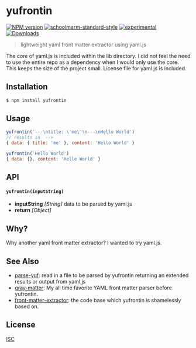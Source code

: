 # yufrontin
[![NPM version][npm-image]][npm-url]
[![schoolmarm-standard-style][marm-image]][marm-url]
[![experimental][stability-image]][stability-url]
[![Downloads][downloads-image]][downloads-url]

> lightweight yaml front matter extractor using yaml.js

The core of yaml.js is included within the lib directory. I did not feel the need to use the entire repo as a dependency
when I would only use the core. This keeps the size of the project small. License file for yaml.js is included.

## Installation
```bash
$ npm install yufrontin
```

## Usage
```js
yufrontin('---\ntitle: \'me\'\n---\nHello World')
// results in  -->
{ data: { title: 'me' }, content: 'Hello World' }

yufrontin('Hello World')
{ data: {}, content: 'Hello World' }
```

## API

#### `yufrontin(inputString)`

- **inputString** *[String]* data to be parsed by yaml.js  
- **return** *[Object]*

## Why?

Why another yaml front matter extractor? I wanted to try yaml.js.


## See Also
- [parse-yuf](https://github.com/akileez/parse-yuf): read in a file to be parsed by yufrontin returning an extended results or output from yaml.js
- [gray-matter](https://github.com/jonschlinkert/gray-matter): My all time favorite YAML front matter parser before yufrontin. 
- [front-matter-extractor](https://github.com/75lb/front-matter-extractor): the code base which yufrontin is shamelessly based on.


## License
[ISC](https://github.com/akileez/yufrontin/blob/master/LICENSE)

[npm-image]: https://img.shields.io/npm/v/yufrontin.svg?style=flat-square
[npm-url]: https://npmjs.org/package/yufrontin
[marm-image]: https://img.shields.io/badge/code%20style-marm-brightgreen.svg?style=flat-square
[marm-url]: https://github.com/akileez/eslint-config-marm
[stability-image]: https://img.shields.io/badge/stability-experimental-orange.svg?style=flat-square
[stability-url]: https://github.com/akileez/yufrontin
[downloads-image]: http://img.shields.io/npm/dm/yufrontin.svg?style=flat-square
[downloads-url]: https://npmjs.org/package/yufrontin
